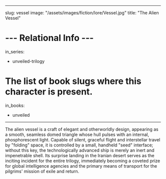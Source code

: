 
---
slug: vessel
image: "/assets/images/fiction/lore/Vessel.jpg"
title: "The Alien Vessel"

# --- Relational Info ---
in_series:
  - unveiled-trilogy

# The list of book slugs where this character is present.
in_books:
  - unveiled
---
The alien vessel is a craft of elegant and otherworldly design, appearing as a smooth, seamless domed triangle whose hull pulses with an internal, phosphorescent light. Capable of silent, graceful flight and interstellar travel by "folding" space, it is controlled by a small, handheld "seed" interface; without this key, the technologically advanced ship is merely an inert and impenetrable shell. Its surprise landing in the Iranian desert serves as the inciting incident for the entire trilogy, immediately becoming a coveted prize for global intelligence agencies and the primary means of transport for the pilgrims' mission of exile and return.
